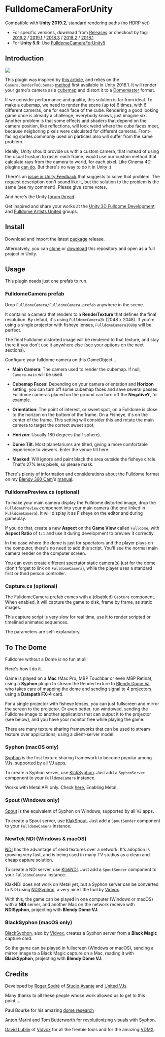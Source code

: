 # FulldomeCameraForUnity

Compatible with **Unity 2019.2**, standard rendering paths (no HDRP yet)

* For specific versions, download from [Releases](https://github.com/rsodre/FulldomeCameraForUnity/releases) or checkout by tag:
[2019.2](https://github.com/rsodre/FulldomeCameraForUnity/tree/2019.2) /
[2019.1](https://github.com/rsodre/FulldomeCameraForUnity/tree/2019.1) /
[2018.3](https://github.com/rsodre/FulldomeCameraForUnity/tree/2018.3) /
[2018.2](https://github.com/rsodre/FulldomeCameraForUnity/tree/2018.2) /
[2018.1](https://github.com/rsodre/FulldomeCameraForUnity/tree/2018.1)
* For **Unity 5.6**: Use [FulldomeCameraForUnity5](https://github.com/rsodre/FulldomeCameraForUnity5)

## Introduction

![](images/example.png)

This plugin was inspired by [this article](https://blogs.unity3d.com/2018/01/26/stereo-360-image-and-video-capture/), and relies on the `Camera.RenderToCubemap` [method](https://docs.unity3d.com/ScriptReference/Camera.RenderToCubemap.html) first available in Unity 2018.1. It will render your game's camera as a [cubemap](https://en.wikipedia.org/wiki/Cube_mapping) and distort it to a [Domemaster](http://download.studioavante.com/TEMPLATES/DOME/DOME_template_2K.png) format.

If we consider performance and quality, this solution is far from ideal. To make a cubemap, we need to render the scene (up to) 6 times, with 6 different cameras, one for each face of the cube. Rendering a good looking game once is already a challenge, everybody knows, just imagine six. Another problem is that some effects and shaders that depend on the camera position, like reflections, will look weird where the cube faces meet, because neigboring pixels were calculated for different cameras. Front-facing sprites commonly used on particles also will suffer from the same problem.

Ideally, Unity should provide us with a custom camera, that instead of using the usual frustum to raster each frame, would use our custom method that calculate rays from the camera to world, for each pixel. Like Cinema 4D plugins [can do](https://developers.maxon.net/docs/Cinema4DCPPSDK/html/class_video_post_data.html#a597ac521409b00572117ea604536e06f). But there's no way to do it in Unity :(

There's an [issue in Unity Feedback](https://feedback.unity3d.com/suggestions/correct-camera-distortion-issue-on-the-side-by-using-spherical-clipping-planes-instead-of-flat-near-far-clipping-plane) that suggests to solve that problem. The request description don't sound like it, but the solution to the problem is the same (see my comment). Please give some votes.

And here's the Unity [forum thread](https://forum.unity.com/threads/fulldome-camera-for-unity.547939/).

Get inspired and share your works at the [Unity 3D Fulldome Development](https://www.facebook.com/groups/640529606365067/) and [Fulldome Artists United](https://www.facebook.com/groups/FulldomeArtistsUnited/) groups.


## Install

Download and import the latest [package](https://github.com/rsodre/FulldomeCameraForUnity/releases) release.

Alternatvely, you can [clone](https://help.github.com/articles/cloning-a-repository/) or [download](https://github.com/rsodre/FulldomeCameraForUnity/archive/master.zip) this repository and open as a full project in Unity.


## Usage

This plugin needs just one prefab to run.


### FulldomeCamera prefab

Drop `FulldomeCamera/FulldomeCamera.prefab` anywhere in the scene.

It contains a camera that renders to a **RenderTexture** that defines the final resolution. By defaut, it's using `FulldomeCamera2k` (2048 x 2048). If you're using a single projector with fisheye lenses, `FulldomeCamera1080p` will be perfect.

The final Fulldome distorted image will be rendered to that texture, and stay there if you don't use it anywhere else (see your options on the next sections).

Configure your fulldome camera on this GameObject...


* **Main Camera**: The camera used to render the cubemap. If null, `Camera.main` will be used.

* **Cubemap Faces**: Depending on your camera orientation and **Horizon** setting, you can turn off some cubemap faces and save several passes. Fulldome cameras placed on the ground can turn off the **NegativeY**, for example.

* **Orientation**: The point of interest, or sweet spot, on a Fulldome is close to the horizon on the bottom of the frame. On a Fisheye, it's on the center of the frame. This setting will consider this and rotate the main camera to target the correct sweet spot. 

* **Horizon**: Usually 180 degrees (half sphere).

* **Dome Tilt**: Most planetariums are tilted, giving a more comfortable experience to viewers. Enter the venue tilt here.

* **Masked**: Will ignore and paint black the area outside the fisheye circle. That's 27% less pixels, so please mask.

There's plenty of information and considerations about the Fulldome format on my [Blendy 360 Cam](http://blendy360cam.com/)'s [manual](http://download.studioavante.com/Blendy360Cam/Blendy360Cam_Manual.pdf).


### FulldomePreview.cs (optional)

To make your main camera display the Fulldome distorted image, drop the `FulldomePreview` component into your main camera (the one linked in `FulldomeCamera`). It will display it as Fisheye on the editor and during gameplay.

If you do that, create a new **Aspect** on the **Game View** called `Fulldome`, with **Aspect Ratio** of `1:1` and use it during development to preview it correctly.

In the case where the dome is just for spectators and the player plays on the computer, there's no need to add this script. You'll see the normal main camera render on the computer screen.

You can even create different spectator static camera(s) just for the dome (don't forget to link on `FulldomeCamera`), while the player uses a standard first or third person controller.



### Capture.cs (optional)

The FulldomeCamera prefab comes with a (disabled) `Capture` component. When enabled, it will capture the game to disk, frame by frame, as static images.

This capture script is very slow for real time, use it to render scripted or timelined animated sequences.

The parameters are self-explanatory.



## To The Dome

Fulldome without a Dome is no fun at all!

Here's how I do it.

Game is played on a **Mac** (Mac Pro, MBP Touchbar or even MBP Retina), using a **Syphon** plugin to stream the RenderTexture to [Blendy Dome VJ](http://www.blendydomevj.com/), who takes care of mapping the dome and sending signal to 4 projectors, using a **Datapath FX-4** card.

For a single projector with fisheye lenses, you can just fullscreen and mirror the screen to the projector. Or even better, run windowed, sending the  Fulldome image to another application that can output it to the projector (see below), and you have your monitor free while playing the game.

There are many texture sharing frameworks that can be used to stream texture over applications, using a client-server model.


### Syphon (macOS only)

[Syphon](http://syphon.v002.info/) is the first texture sharing framework to become popular among VJs, supported by all VJ apps.

To create a Syphon server, use [KlakSyphon](https://github.com/keijiro/KlakSyphon). Just add a `SyphonServer` component to your `FulldomeCamera` instance.

Works with Metal API only. Check [here](https://docs.unity3d.com/Manual/Metal.html), Enabling Metal.


### Spout (Windows only)

[Spout](http://spout.zeal.co/) is the equivalent of Syphon on Windows, supported by all VJ apps.

To create a Spout server, use [KlakSpout](https://github.com/keijiro/KlakSpout). Just add a `SpoutSender` component to your `FulldomeCamera` instance.


### NewTek NDI (Windows & macOS)

[NDI](http://ndi.newtek.com/) has the advantage of send textures over a network. It's adoption is growing very fast, and is being used in many TV studios as a clean and cheap capture solution.

To create a NDI server, use [KlakNDI](https://github.com/keijiro/KlakNDI). Just add a `SpoutSender` component to your `FulldomeCamera` instance.

KlakNDI does not work on Metal yet, but a Syphon server can be converted to NDI using [NDISyphon](https://docs.vidvox.net/freebies_ndi_syphon.html), a very nice little tool by [Vidvox](https://github.com/Vidvox).

With this, the game can be played in one computer (Windows or macOS) with a **NDI** server, and another Mac on the network receive with **NDISyphon**, projecting with **Blendy Dome VJ**.


### BlackSyphon (macOS only)

[BlackSyphon](https://docs.vidvox.net/freebies_black_syphon.html), also by [Vidvox](https://github.com/Vidvox), creates a Syphon server from a **Black Magic** capture card.

So the game can be played in fullscreen (Windows or macOS), sending a mirror image to a Black Magic capture on a Mac, reading it with **BlackSyphon**, projecting with **Blendy Dome VJ**.



## Credits

Developed by [Roger Sodré](https://github.com/rsodre) of [Studio Avante](http://www.studioavante.com/) and [United VJs](http://unitedvjs.com.br/).

Many thanks to all these people whose work allowed us to get to this point....

Paul Bourke for his amazing [dome research](http://paulbourke.net/dome/)

[Anton Marini](https://github.com/vade) and [Tom Butterworth](https://github.com/bangnoise) for revolutionizing visuals with [Syphon](https://github.com/Syphon).

[David Lublin](https://github.com/dlublin) of [Vidvox](https://github.com/Vidvox) for all the freebie tools and for the amazing [VDMX](https://vidvox.net/).
